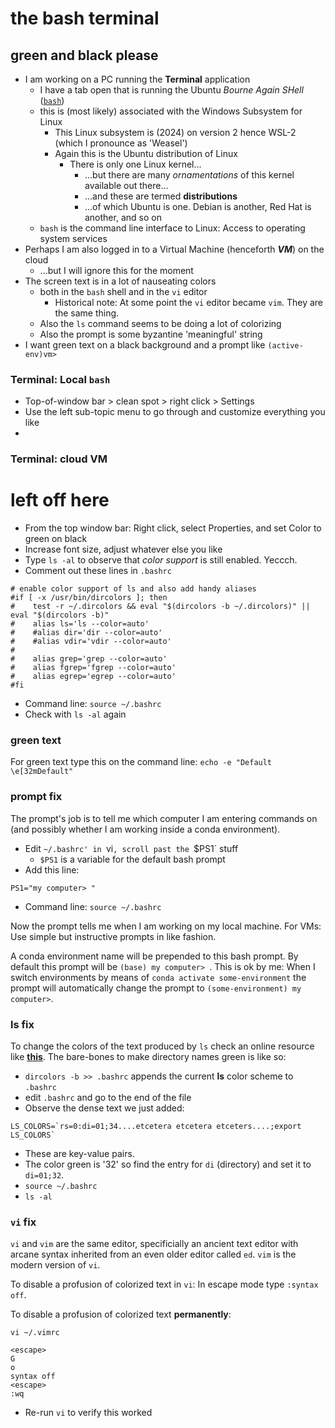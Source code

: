 # the bash terminal

## green and black please

- I am working on a PC running the **Terminal** application
    - I have a tab open that is running the Ubuntu
*Bourne Again SHell* ([`bash`](https://en.wikipedia.org/wiki/Shell_(computing)))
    - this is (most likely) associated with the Windows Subsystem for Linux
        - This Linux subsystem is (2024) on version 2 hence WSL-2 (which I pronounce as 'Weasel')
        - Again this is the Ubuntu distribution of Linux
            - There is only one Linux kernel...
                - ...but there are many *ornamentations* of this kernel available out there...
                - ...and these are termed **distributions**
                - ...of which Ubuntu is one. Debian is another, Red Hat is another, and so on
    - `bash` is the command line interface to Linux: Access to operating system services
- Perhaps I am also logged in to a Virtual Machine (henceforth ***VM***) on the cloud
    - ...but I will ignore this for the moment
- The screen text is in a lot of nauseating colors
    - both in the `bash` shell and in the `vi` editor
        - Historical note: At some point the `vi` editor became `vim`. They are the same thing.
    - Also the `ls` command seems to be doing a lot of colorizing
    - Also the prompt is some byzantine 'meaningful' string
- I want green text on a black background and a prompt like `(active-env)vm>`



### **Terminal: Local `bash`**

- Top-of-window bar > clean spot > right click > Settings
- Use the left sub-topic menu to go through and customize everything you like
- 

### **Terminal: cloud VM**

# left off here

- From the top window bar: Right click, select Properties, and set Color to green on black
- Increase font size, adjust whatever else you like
- Type `ls -al` to observe that *color support* is still enabled. Yeccch.
- Comment out these lines in `.bashrc`


```
# enable color support of ls and also add handy aliases
#if [ -x /usr/bin/dircolors ]; then
#    test -r ~/.dircolors && eval "$(dircolors -b ~/.dircolors)" || eval "$(dircolors -b)"
#    alias ls='ls --color=auto'
#    #alias dir='dir --color=auto'
#    #alias vdir='vdir --color=auto'
#
#    alias grep='grep --color=auto'
#    alias fgrep='fgrep --color=auto'
#    alias egrep='egrep --color=auto'
#fi
```

- Command line: `source ~/.bashrc`
- Check with `ls -al` again


### green text


For green text type this on the command line: `echo -e "Default \e[32mDefault"`


### prompt fix


The prompt's job is to tell me which computer I am entering commands on (and possibly whether
I am working inside a conda environment).


- Edit `~/.bashrc' in `vi`, scroll past the `$PS1` stuff
    - `$PS1` is a variable for the default bash prompt 
- Add this line:


```
PS1="my computer> "
```

- Command line: `source ~/.bashrc`

Now the prompt tells me when I am working on my local machine.
For VMs: Use simple but instructive prompts in like fashion. 

A conda environment name will be prepended to this bash prompt. By default this
prompt will be `(base) my computer> `. This is ok by me: When I switch
environments by means of `conda activate some-environment` the prompt will 
automatically change the prompt to `(some-environment) my computer>`. 


### ls fix

To change the colors of the text produced by `ls` check an online resource like [**this**](https://linuxhint.com/ls_colors_bash/).
The bare-bones to make directory names green is like so: 


- `dircolors -b >> .bashrc` appends the current **ls** color scheme to `.bashrc`
- edit `.bashrc` and go to the end of the file 
- Observe the dense text we just added:

```
LS_COLORS=`rs=0:di=01;34....etcetera etcetera etceters....;export LS_COLORS`
```

- These are key-value pairs. 
- The color green is '32' so find the entry for `di` (directory) and set it to `di=01;32`. 
- `source ~/.bashrc`
- `ls -al`


### **`vi`** fix

`vi` and `vim` are the same editor, specificially an ancient text editor 
with arcane syntax inherited from an even older editor called `ed`. `vim` 
is the modern version of `vi`. 


To disable a profusion of colorized text in `vi`: In escape mode type `:syntax off`. 


To disable a profusion of colorized text **permanently**:


```
vi ~/.vimrc

<escape>
G
o
syntax off
<escape>
:wq
```

- Re-run `vi` to verify this worked



